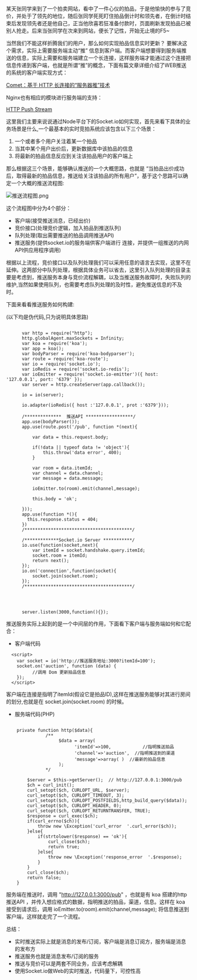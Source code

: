 某天张同学来到了一个拍卖网站，看中了一件心仪的拍品，于是他愉快的参与了竞价，并处于了领先的地位，随后张同学死死盯住拍品倒计时和领先者，在倒计时结束后发现领先者还是他自己，正当他欣喜若狂准备付款时，页面刷新发现拍品已被别人抢走。后来当张同学在次来到网站，便长了记性，开始无止境的F5~ 

当然我们不能这样折腾我们的用户，那么如何实现拍品信息实时更新？ 要解决这个需求，实际上需要服务端主动“推” 信息到客户端。而客户端想要得到服务端推送的信息，实际上需要和服务端建立一个长连接，这样服务端才能通过这个连接把信息传递到客户端，也就是所谓“推”的概念，下面有篇文章详细介绍了WEB推送的系统的客户端实现方式：
    
  [Comet：基于 HTTP 长连接的“服务器推”技术](http://www.ibm.com/developerworks/cn/web/wa-lo-comet/)

Nginx也有相应的模块进行服务端的支持：

  [HTTP Push Stream](https://www.nginx.com/resources/wiki/modules/push_stream/)
  
<!--izhengyin@more-->
这里我们主要来说说通过Node平台下的Socket.io如何实现，首先来看下具体的业务场景是什么,一个最基本的实时竞拍系统应该包含以下三个场景：

1. 一个或者多个用户关注着某一个拍品
2. 当其中某个用户出价后，更新数据库中该拍品的信息
3. 将最新的拍品信息反应到关注该拍品用户的客户端上

那么根据这三个场景，能够确认推送的一个大概思路，也就是 “当拍品出价成功后，取得最新的拍品信息，推送给关注该拍品的所有用户”，基于这个思路可以确定一个大概的推送流程图:

  
![推送流程图.png](http://upload-images.jianshu.io/upload_images/1639948-8c0ede3a86d71389.png?imageMogr2/auto-orient/strip%7CimageView2/2/w/1240)

这个流程图中分为4个部分：
 * 客户端(接受推送消息，已经出价)
 * 竞价接口(处理竞价逻辑，加入拍品到推送队列)
 * 队列处理(取出需要推送的拍品调用推送API)
 * 推送服务(提供socket.io的服务端供客户端进行
连接，并提供一组推送的内网API供应用程序调用)  

根据以上流程，竞价接口以及队列处理我们可以采用任意的语言去实现，这里不在延伸。这两部分中队列处理，根据具体业务可以省去，这里引入队列处理的目录主要是考虑到，推送服务本身与竞价流程解耦，以及当推送服务故障时，失败队列的维护,当然如果使用队列，也需要考虑队列处理的及时性，避免推送信息的不及时。

 下面来看看推送服务如何构建:

 (以下均是伪代码,只为说明具体思路)


```

      var http = require("http");
      http.globalAgent.maxSockets = Infinity;
      var koa = require('koa');
      var app = koa();
      var bodyParser = require('koa-bodyparser');
      var route = require('koa-route');
      var io = require('socket.io');
      var ioRedis = require('socket.io-redis');
      var ioEmitter = require('socket.io-emitter')({ host: '127.0.0.1', port: '6379' });
      var server = http.createServer(app.callback());

      io = io(server);

      io.adapter(ioRedis({ host :'127.0.0.1', prot :'6379'}));

      /**************  推送API ******************/
      app.use(bodyParser());
      app.use(route.post('/pub', function *(next){

          var data = this.request.body;

          if(!data || typeof data != 'object'){
              this.throw('data error', 400);
          }

          var room = data.itemId;
          var channel = data.channel;
          var message = data.message;

          ioEmitter.to(room).emit(channel,message);   

          this.body = 'ok';
          
      }));
      app.use(function *(){
        this.response.status = 404;
      })
      /*****************************************/

      /*************Socket.io Server ***********/
      io.use(function(socket,next){
          var itemId = socket.handshake.query.itemId;
          socket.room = itemId;
          return next();
      });
      io.on('connection',function(socket){
          socket.join(socket.room);
      });
      /*****************************************/




      server.listen(3000,function(){});

```

推送服务实际上起到的是一个中间层的作用，下面看下客户端与服务端如何和它配合：

* 客户端代码

```
  <script>
    var socket = io('http://推送服务地址:3000?itemId=100');
    socket.on('auction', function (data) {
          //调用 Dom 更新拍品信息
    });
  </script>
```
客户端在连接是指明了itemId(假设它是拍品ID),这样在推送服务能够对其进行房间的划分,也就是在 socket.join(socket.room) 的时候。

* 服务端代码(PHP)

```
        
	private function http($data){
               /** 
                    $data = array(
                          'itemId'=>100,            //指明推送拍品
                          'channel'=>'auction',  //指明推送到的渠道
                          'message'=>array( )  //最新的拍品信息
                    );
               */

		$server = $this->getServer();  // http://127.0.0.1:3000/pub
		$ch = curl_init();
		curl_setopt($ch, CURLOPT_URL, $server);
		curl_setopt($ch, CURLOPT_TIMEOUT, 3);
		curl_setopt($ch, CURLOPT_POSTFIELDS,http_build_query($data));
		curl_setopt($ch, CURLOPT_HEADER, 0);
		curl_setopt($ch, CURLOPT_RETURNTRANSFER, TRUE);
		$response = curl_exec($ch);
		if(curl_errno($ch)){
			throw new \Exception('curl_error  '.curl_error($ch));
		}else{
			if(strtolower($response) == 'ok'){    
				curl_close($ch);
				return true;
			}else{
				throw new \Exception('response_error  '.$response);
			}
		}
		curl_close($ch);
		return false;
	}

```

服务端在推送时，调用 "http://127.0.0.1:3000/pub" ，也就是有 koa 搭建的http推送API ，并传入想应格式的数据，指明推送的拍品，渠道，信息。这样在 koa 接受到请求后，调用    ioEmitter.to(room).emit(channel,message);    将信息推送到客户端，这样就走完了一个流程。

总结：
  * 实时推送实际上就是消息的发布/订阅，客户端是消息订阅方，服务端是消息的发布方
  * 推送服务也就是消息发布/订阅的服务
  * 推送与竞价可以是两套不同业务，应该考虑解耦
  * 使用Socket.io做Web的实时推送，代码量下，可控性高